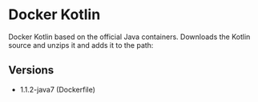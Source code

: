 # Docker Kotlin

Docker Kotlin based on the official Java containers.
Downloads the Kotlin source and unzips it and adds it to the path:

## Versions
- 1.1.2-java7 (Dockerfile)
